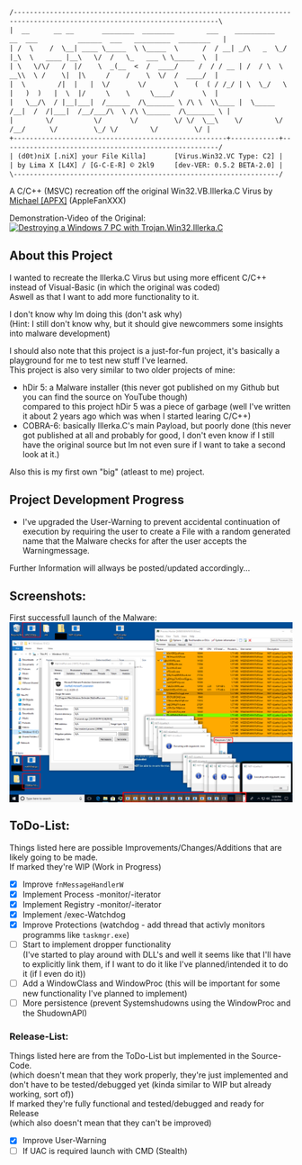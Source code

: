```
/-------------------------------------------------------------------------------------------------------------------------\
|  __      __ __       ________  ________        ___    __________   __  ___          ______  ___   _________  ________   |
| /  \    /  \__| ____ \_____  \ \_____  \      /  / __| _/\   _  \_/  |_\  \   ____ |__\   \/  /   \_   ___ \ \_____  \  |
| \   \/\/   /  |/    \  _(__  <  /  ____/     /  / / __ | /  / \  \   __\\  \ /    \|  |\     /    /    \  \/  /  ____/  |
|  \        /|  |   |  \/       \/       \    (  ( / /_/ | \  \_/   \  |   )  )   |  \  |/     \    \     \____/       \  |
|   \__/\  / |__|___|  /______  /\_______ \ /\ \  \\____ |  \_____  /__|  /  /|___|  /__/___/\  \ /\ \______  /\_______ \ |
|        \/          \/       \/         \/ \/  \__\    \/        \/     /__/      \/         \_/ \/        \/         \/ |
+-----------------------------------------------------+------------+------------------------------------------------------/
| (d0t)niX [.niX] your File Killa]       [Virus.Win32.VC Type: C2] |
| by Lima X [L4X] / [G-C-E-R] © 2kl9     [dev-VER: 0.5.2 BETA-2.0] |
\------------------------------------------------------------------/
```

A C/C++ (MSVC) recreation off the original Win32.VB.Illerka.C Virus by [Michael [APFX]](https://www.youtube.com/channel/UCDo-73OtSjnMKVIEidGu2Xw) (AppleFanXXX)

Demonstration-Video of the Original:\
<a href="https://www.youtube.com/watch?v=HnRm9DBWzY8"><img height="180" src="https://img.youtube.com/vi/HnRm9DBWzY8/maxresdefault.jpg" alt="Destroying a Windows 7 PC with Trojan.Win32.Illerka.C"></a>

## About this Project
I wanted to recreate the Illerka.C Virus but using more efficent C/C++ instead of Visual-Basic (in which the original was coded)\
Aswell as that I want to add more functionality to it.
 
I don't know why Im doing this (don't ask why)\
(Hint: I still don't know why, but it should give newcommers some insights into malware development)

I should also note that this project is a just-for-fun project, it's basically a playground for me to test new stuff I've learned.\
This project is also very similar to two older projects of mine:
- hDir 5: a Malware installer (this never got published on my Github but you can find the source on YouTube though)\
  compared to this project hDir 5 was a piece of garbage (well I've written it about 2 years ago which was when I started learing C/C++)
- COBRA-6: basically Illerka.C's main Payload, but poorly done (this never got published at all and probably for good,
  I don't even know if I still have the original source but Im not even sure if I want to take a second look at it.)

Also this is my first own "big" (atleast to me) project.

## Project Development Progress
- I've upgraded the User-Warning to prevent accidental continuation of execution by requiring the user to create a File with a random generated name that the Malware checks for after the user accepts the Warningmessage.

Further Information will allways be posted/updated accordingly...

## Screenshots:
First successfull launch of the Malware:\
<a><img align="center" src="GitRes/MSEdge-Win10-VMWare-2019-09-18-21-44-00.png" alt="Windows 10 VM Screenshot"></a>

## ToDo-List:
Things listed here are possible Improvements/Changes/Additions that are likely going to be made.\
If marked they're WIP (Work in Progress)

- [x] Improve `fnMessageHandlerW`
- [x] Implement Process -monitor/-iterator
- [x] Implement Registry -monitor/-iterator
- [x] Implement /exec-Watchdog
- [x] Improve Protections (watchdog - add thread that activly monitors programms like `taskmgr.exe`)
- [ ] Start to implement dropper functionality\
  (I've started to play around with DLL's and well it seems like that I'll have to explicitly link them,
  if I want to do it like I've planned/intended it to do it (if I even do it))
- [ ] Add a WindowClass and WindowProc (this will be important for some new functionality I've planned to implement)
- [ ] More persistence (prevent Systemshudowns using the WindowProc and the ShudownAPI)

### Release-List:
Things listed here are from the ToDo-List but implemented in the Source-Code.\
(which doesn't mean that they work properly, they're just implemented and don't have to be tested/debugged yet (kinda similar to WIP but already working, sort of))\
If marked they're fully functional and tested/debugged and ready for Release\
(which also doesn't mean that they can't be improved)

- [x] Improve User-Warning
- [ ] If UAC is required launch with CMD (Stealth)
